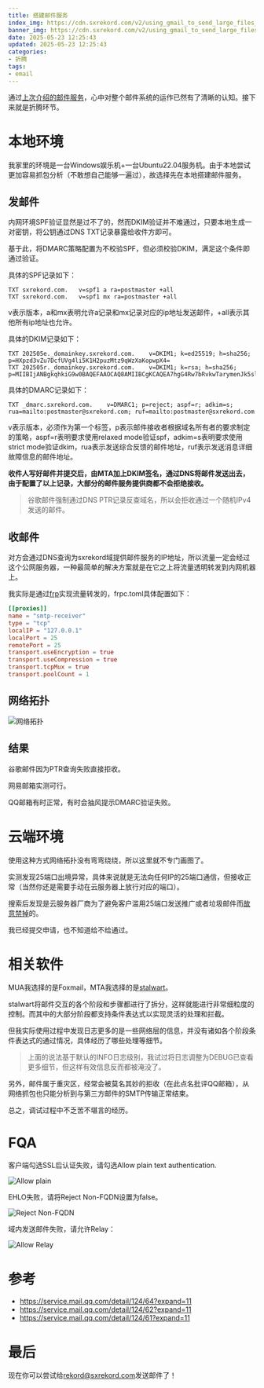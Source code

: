 ```yaml
---
title: 搭建邮件服务
index_img: https://cdn.sxrekord.com/v2/using_gmail_to_send_large_files_via_email_9eaebaf630.jpg
banner_img: https://cdn.sxrekord.com/v2/using_gmail_to_send_large_files_via_email_9eaebaf630.jpg
date: 2025-05-23 12:25:43
updated: 2025-05-23 12:25:43
categories:
- 折腾
tags:
- email
---
```


通过[上次介绍的邮件服务](https://sxrekord.com/email-service/)，心中对整个邮件系统的运作已然有了清晰的认知。接下来就是折腾环节。

# 本地环境
我家里的环境是一台Windows娱乐机+一台Ubuntu22.04服务机。由于本地尝试更加容易抓包分析（不敢想自己能够一遍过），故选择先在本地搭建邮件服务。

## 发邮件

内网环境SPF验证显然是过不了的，然而DKIM验证并不难通过，只要本地生成一对密钥，将公钥通过DNS TXT记录暴露给收件方即可。

基于此，将DMARC策略配置为不校验SPF，但必须校验DKIM，满足这个条件即通过验证。

具体的SPF记录如下：

```ascii
TXT	sxrekord.com.	v=spf1 a ra=postmaster +all
TXT	sxrekord.com.	v=spf1 mx ra=postmaster +all
```
v表示版本，a和mx表明允许a记录和mx记录对应的ip地址发送邮件，+all表示其他所有ip地址也允许。

具体的DKIM记录如下：

```ascii
TXT	202505e._domainkey.sxrekord.com.	v=DKIM1; k=ed25519; h=sha256; p=HXpzd3vZu7DcfUVg4li5K1H2puzMtz9qWzXaKopwpX4=
TXT	202505r._domainkey.sxrekord.com.	v=DKIM1; k=rsa; h=sha256; p=MIIBIjANBgkqhkiG9w0BAQEFAAOCAQ8AMIIBCgKCAQEA7hgG4Rw7bRvkwTarymenJk5slJPU5C05rkIkXXRNS89t8sNjc7fnk6JF7AiDqAagBGG3TKdp7QwPLwgI2aIfv8p+pY20EhIdgc52Saz6TF6bhxt0L2fY1Yo3rwbAfm0O2Lt0chVvXGJw2zf2HkiDZwVY/oKSvevhu2mgW48bm1h4atPQVgeNHIdEn/+pF1cPd3Yn5vQf6J/Y5OdUzKeoeES8Bc9nDzBY2GRWNvUmAPrJWoF/p0uiLbA6nqfx2zMAqF0wBicV5qo9+XyCW/Ko8EP1wUm1/gy/BOQUBne2tKlSpPXTiMdDdDrY6yCD3cLZjLvSQ4lysUv679Tm+iqD8wIDAQAB
```

具体的DMARC记录如下：

```ascii
TXT	_dmarc.sxrekord.com.	v=DMARC1; p=reject; aspf=r; adkim=s; rua=mailto:postmaster@sxrekord.com; ruf=mailto:postmaster@sxrekord.com
```

v表示版本，必须作为第一个标签，p表示邮件接收者根据域名所有者的要求制定的策略，aspf=r表明要求使用relaxed mode验证spf，adkim=s表明要求使用strict mode验证dkim，rua表示发送综合反馈的邮件地址，ruf表示发送消息详细故障信息的邮件地址。

**收件人写好邮件并提交后，由MTA加上DKIM签名，通过DNS将邮件发送出去，由于配置了以上记录，大部分的邮件服务提供商都不会拒绝接收。**

> 谷歌邮件强制通过DNS PTR记录反查域名，所以会拒收通过一个随机IPv4发送的邮件。

## 收邮件

对方会通过DNS查询为sxrekord域提供邮件服务的IP地址，所以流量一定会经过这个公网服务器，一种最简单的解决方案就是在它之上将流量透明转发到内网机器上。

我实际是通过[frp](https://github.com/fatedier/frp)实现流量转发的，frpc.toml具体配置如下：

```toml
[[proxies]]
name = "smtp-receiver"
type = "tcp"
localIP = "127.0.0.1"
localPort = 25
remotePort = 25
transport.useEncryption = true
transport.useCompression = true
transport.tcpMux = true
transport.poolCount = 1
```

## 网络拓扑

![网络拓扑](https://cdn.sxrekord.com/v2/image-20250523194727-g7532nm.png)

## 结果

谷歌邮件因为PTR查询失败直接拒收。

网易邮箱实测可行。

QQ邮箱有时正常，有时会抽风提示DMARC验证失败。

# 云端环境

使用这种方式网络拓扑没有弯弯绕绕，所以这里就不专门画图了。

实测发现25端口出境异常，具体来说就是无法向任何IP的25端口通信，但接收正常（当然你还是需要手动在云服务器上放行对应的端口）。

搜索后发现是云服务器厂商为了避免客户滥用25端口发送推广或者垃圾邮件而[故意禁掉](https://developer.aliyun.com/article/792798?spm=5176.21213303.J_6704733920.10.754e53c9M4zxa4&amp;scm=20140722.S_community%40%40%E6%96%87%E7%AB%A0%40%40792798._.ID_community%40%40%E6%96%87%E7%AB%A0%40%40792798-RL_25%E7%AB%AF%E5%8F%A3-LOC_main-OR_ser-V_2-P0_1)的。

我已经提交申请，也不知道给不给通过。

# 相关软件

MUA我选择的是Foxmail，MTA我选择的是[stalwart](https://github.com/stalwartlabs/stalwart)。

stalwart将邮件交互的各个阶段和步骤都进行了拆分，这样就能进行非常细粒度的控制。而其中的大部分阶段都支持条件表达式以实现灵活的处理和拦截。

但我实际使用过程中发现日志更多的是一些网络层的信息，并没有诸如各个阶段条件表达式的通过情况，具体经历了哪些处理等细节。

> 上面的说法基于默认的INFO日志级别，我试过将日志调整为DEBUG已查看更多细节，但这样有效信息反而都被淹没了。

另外，邮件属于重灾区，经常会被莫名其妙的拒收（在此点名批评QQ邮箱），从网络抓包也只能分析到与第三方邮件的SMTP传输正常结束。

总之，调试过程中不乏苦不堪言的经历。

# FQA

客户端勾选SSL后认证失败，请勾选Allow plain text authentication.

![Allow plain](https://cdn.sxrekord.com/v2/image-20250523201757-7gcqb8x.png)

EHLO失败，请将Reject Non-FQDN设置为false。

![Reject Non-FQDN](https://cdn.sxrekord.com/v2/image-20250523202217-m49nqng.png)

域内发送邮件失败，请允许Relay：

![Allow Relay](https://cdn.sxrekord.com/v2/image-20250523201924-av1d4j3.png)

# 参考
- https://service.mail.qq.com/detail/124/64?expand=11
- https://service.mail.qq.com/detail/124/62?expand=11
- https://service.mail.qq.com/detail/124/61?expand=11

# 最后

现在你可以尝试给[rekord@sxrekord.com](mailto:rekord@sxrekord.com)发送邮件了！


